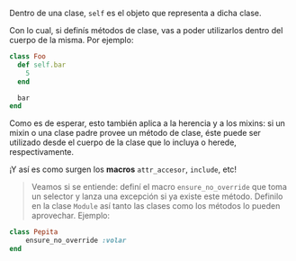 Dentro de una clase, `self` es el objeto que representa a dicha clase.

Con lo cual, si definís métodos de clase, vas a poder utilizarlos dentro del cuerpo de la misma. Por ejemplo:

```ruby
class Foo
  def self.bar
    5
  end

  bar
end
```

Como es de esperar, esto también aplica a la herencia y a los mixins: si un mixin o una clase padre provee un método de clase, éste puede ser utilizado desde el cuerpo de la clase que lo incluya o herede, respectivamente.

¡Y así es como surgen los **macros** `attr_accesor`, `include`, etc!

> Veamos si se entiende: definí el macro `ensure_no_override` que toma un selector y lanza una excepción si ya existe este método. Definilo en la clase `Module` así tanto las clases como los métodos lo pueden aprovechar. Ejemplo:

```ruby
class Pepita
    ensure_no_override :volar
end
```
